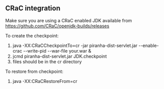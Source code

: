 ## CRaC integration

Make sure you are using a CRaC enabled JDK available from 
https://github.com/CRaC/openjdk-builds/releases

To create the checkpoint:

1. java -XX:CRaCCheckpointTo=cr -jar piranha-dist-servlet.jar --enable-crac --write-pid --war-file your.war &
2. jcmd piranha-dist-servlet.jar JDK.checkpoint
3. files should be in the cr directory

To restore from checkpoint:

1. java -XX:CRaCRestoreFrom=cr
